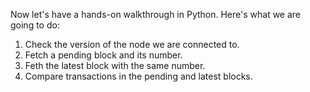 Now let's have a hands-on walkthrough in Python. Here's what we are going to do:

1. Check the version of the node we are connected to.
2. Fetch a pending block and its number.
3. Feth the latest block with the same number.
4. Compare transactions in the pending and latest blocks.